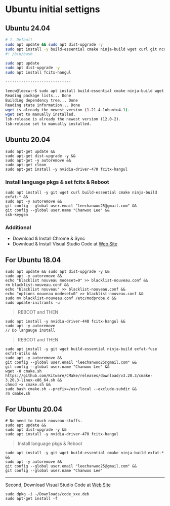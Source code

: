 # Ubuntu initial settigns

## Ubuntu 24.04

```bash
# 1. Default
sudo apt update && sudo apt dist-upgrade -y
sudo apt install -y build-essential cmake ninja-build wget curl git ncdu tree htop btop vim exfat-fuse lsb-release
#! /bin/bash

sudo apt update
sudo apt dist-upgrade -y
sudo apt install fcitx-hangul

-----------------------------

leecw@leecw:~$ sudo apt install build-essential cmake ninja-build wget curl git ncdu tree htop btop vim exfat-fuse lsb-release
Reading package lists... Done
Building dependency tree... Done
Reading state information... Done
wget is already the newest version (1.21.4-1ubuntu4.1).
wget set to manually installed.
lsb-release is already the newest version (12.0-2).
lsb-release set to manually installed.


```


## Ubuntu 20.04

```shell
sudo apt-get update &&
sudo apt-get dist-upgrade -y &&
sudo apt-get -y autoremove &&
sudo apt-get clean
sudo apt-get install -y nvidia-driver-470 fcitx-hangul
```

### Install language pkgs & set fcitx & Reboot

```shell
sudo apt install -y git wget curl build-essential cmake ninja-build exfat-* &&
sudo apt -y autoremove &&
git config --global user.email "leechanwoo25@gmail.com" &&
git config --global user.name "Chanwoo Lee" &&
ssh-keygen
```

### Additional

- Download & Install Chrome & Sync
- Download & Install Visual Studio Code at [Web Site](https://code.visualstudio.com/download)

## For Ubuntu 18.04

```shell
sudo apt update && sudo apt dist-upgrade -y &&
sudo apt -y autoremove &&
echo "blacklist nouveau modeset=0" >> blacklist-nouveau.conf &&
rm blacklist-nouveau.conf &&
echo "blacklist nouveau" >> blacklist-nouveau.conf &&
echo "options nouveau modeset=0" >> blacklist-nouveau.conf &&
sudo mv blacklist-nouveau.conf /etc/modprobe.d &&
sudo update-initramfs -u
```

> REBOOT and THEN

```shell
sudo apt install -y nvidia-driver-440 fcitx-hangul &&
sudo apt -y autoremove
// Do langauge install
```

> REBOOT and THEN

```shell
sudo apt install -y git wget build-essential ninja-build exfat-fuse exfat-utils &&
sudo apt -y autoremove &&
git config --global user.email "leechanwoo25@gmail.com" &&
git config --global user.name "Chanwoo Lee" &&
wget -O cmake.sh https://github.com/Kitware/CMake/releases/download/v3.20.3/cmake-3.20.3-linux-x86_64.sh &&
chmod +x cmake.sh &&
sudo bash cmake.sh --prefix=/usr/local --exclude-subdir &&
rm cmake.sh
```

## For Ubuntu 20.04
```shell
# No need to touch nouveau-stuffs.
sudo apt update &&
sudo apt dist-upgrade -y &&
sudo apt install -y nvidia-driver-470 fcitx-hangul
```
> Install language pkgs & Reboot
```shell
sudo apt install -y git wget build-essential cmake ninja-build exfat-* &&
sudo apt -y autoremove &&
git config --global user.email "leechanwoo25@gmail.com" &&
git config --global user.name "Chanwoo Lee"
```

---
Second, Download Visual Studio Code at [Web Site](https://code.visualstudio.com/download)
```shell
sudo dpkg -i ~/Downloads/code_xxx.deb
sudo apt-get install -f
```
